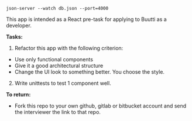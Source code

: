 ```
json-server --watch db.json --port=4000
```

This app is intended as a React pre-task for applying to Buutti as a developer.

<b>Tasks:</b>

1. Refactor this app with the following criterion:

-   Use only functional components
-   Give it a good architectural structure
-   Change the UI look to something better. You choose the style.

2. Write unittests to test 1 component well.

<b>To return:</b>

-   Fork this repo to your own github, gitlab or bitbucket account and send the interviewer the link to that repo.
